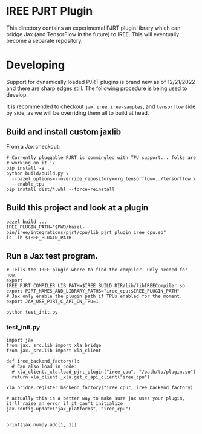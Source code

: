 # IREE PJRT Plugin

This directory contains an experimental PJRT plugin library which can bridge
Jax (and TensorFlow in the future) to IREE. This will eventually become
a separate repository.

# Developing

Support for dynamically loaded PJRT plugins is brand new as of 12/21/2022 and
there are sharp edges still. The following procedure is being used to develop.

It is recommended to checkout `jax`, `iree`, `iree-samples`, and `tensorflow`
side by side, as we will be overriding them all to build at head.

## Build and install custom jaxlib

From a Jax checkout:

```
# Currently pluggable PJRT is commingled with TPU support... folks are
# working on it :/
pip install -e .
python build/build.py \
  --bazel_options=--override_repository=org_tensorflow=../tensorflow \
  --enable_tpu
pip install dist/*.whl --force-reinstall
```

## Build this project and look at a plugin

```
bazel build ...
IREE_PLUGIN_PATH="$PWD/bazel-bin/iree/integrations/pjrt/cpu/lib_pjrt_plugin_iree_cpu.so"
ls -lh $IREE_PLUGIN_PATH
```

## Run a Jax test program.

```
# Tells the IREE plugin where to find the compiler. Only needed for now.
export IREE_PJRT_COMPILER_LIB_PATH=$IREE_BUILD_DIR/lib/libIREECompiler.so
export PJRT_NAMES_AND_LIBRARY_PATHS="iree_cpu:$IREE_PLUGIN_PATH"
# Jax only enable the plugin path if TPUs enabled for the moment.
export JAX_USE_PJRT_C_API_ON_TPU=1

python test_init.py
```

### test_init.py

```
import jax
from jax._src.lib import xla_bridge
from jax._src.lib import xla_client

def iree_backend_factory():
  # Can also load in code:
  # xla_client._xla.load_pjrt_plugin("iree_cpu", "/path/to/plugin.so")
  return xla_client._xla.get_c_api_client("iree_cpu")

xla_bridge.register_backend_factory("iree_cpu", iree_backend_factory)

# actually this is a better way to make sure jax uses your plugin, it'll raise an error if it can't initialize
jax.config.update("jax_platforms", "iree_cpu")


print(jax.numpy.add(1, 1))
```
